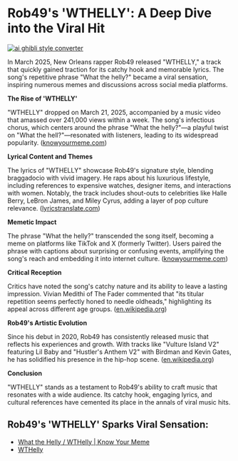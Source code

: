 # Rob49's 'WTHELLY': A Deep Dive into the Viral Hit

[![ai ghibli style converter](https://i.imgur.com/dwt8Y5G.gif)](https://witbeam.net/slzx)

In March 2025, New Orleans rapper Rob49 released "WTHELLY," a track that quickly gained traction for its catchy hook and memorable lyrics. The song's repetitive phrase "What the helly?" became a viral sensation, inspiring numerous memes and discussions across social media platforms.

**The Rise of 'WTHELLY'**

"WTHELLY" dropped on March 21, 2025, accompanied by a music video that amassed over 241,000 views within a week. The song's infectious chorus, which centers around the phrase "What the helly?"—a playful twist on "What the hell?"—resonated with listeners, leading to its widespread popularity. ([knowyourmeme.com](https://knowyourmeme.com/memes/what-the-helly-wthelly?utm_source=openai))

**Lyrical Content and Themes**

The lyrics of "WTHELLY" showcase Rob49's signature style, blending braggadocio with vivid imagery. He raps about his luxurious lifestyle, including references to expensive watches, designer items, and interactions with women. Notably, the track includes shout-outs to celebrities like Halle Berry, LeBron James, and Miley Cyrus, adding a layer of pop culture relevance. ([lyricstranslate.com](https://lyricstranslate.com/en/rob49-wthelly-lyrics?utm_source=openai))

**Memetic Impact**

The phrase "What the helly?" transcended the song itself, becoming a meme on platforms like TikTok and X (formerly Twitter). Users paired the phrase with captions about surprising or confusing events, amplifying the song's reach and embedding it into internet culture. ([knowyourmeme.com](https://knowyourmeme.com/memes/what-the-helly-wthelly?utm_source=openai))

**Critical Reception**

Critics have noted the song's catchy nature and its ability to leave a lasting impression. Vivian Medithi of The Fader commented that "its titular repetition seems perfectly honed to needle oldheads," highlighting its appeal across different age groups. ([en.wikipedia.org](https://en.wikipedia.org/wiki/WTHelly?utm_source=openai))

**Rob49's Artistic Evolution**

Since his debut in 2020, Rob49 has consistently released music that reflects his experiences and growth. With tracks like "Vulture Island V2" featuring Lil Baby and "Hustler's Anthem V2" with Birdman and Kevin Gates, he has solidified his presence in the hip-hop scene. ([en.wikipedia.org](https://en.wikipedia.org/wiki/Rob49?utm_source=openai))

**Conclusion**

"WTHELLY" stands as a testament to Rob49's ability to craft music that resonates with a wide audience. Its catchy hook, engaging lyrics, and cultural references have cemented its place in the annals of viral music hits.


## Rob49's 'WTHELLY' Sparks Viral Sensation:
- [What the Helly / WTHelly | Know Your Meme](https://knowyourmeme.com/memes/what-the-helly-wthelly?utm_source=openai)
- [WTHelly](https://en.wikipedia.org/wiki/WTHelly?utm_source=openai)